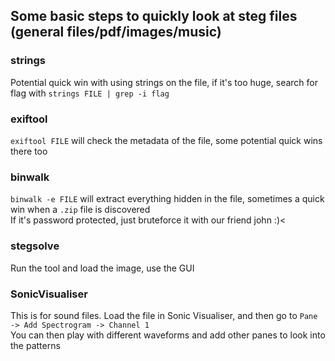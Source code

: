 ## Some basic steps to quickly look at steg files (general files/pdf/images/music)

### strings
Potential quick win with using strings on the file, if it's too huge, search for flag with ```strings FILE | grep -i flag```

### exiftool
```exiftool FILE``` will check the metadata of the file, some potential quick wins there too

### binwalk
```binwalk -e FILE``` will extract everything hidden in the file, sometimes a quick win when a ```.zip``` file is discovered<br>
If it's password protected, just bruteforce it with our friend john :)<

### stegsolve
Run the tool and load the image, use the GUI

### SonicVisualiser
This is for sound files. Load the file in Sonic Visualiser, and then go to ```Pane -> Add Spectrogram -> Channel 1```<br>
You can then play with different waveforms and add other panes to look into the patterns
